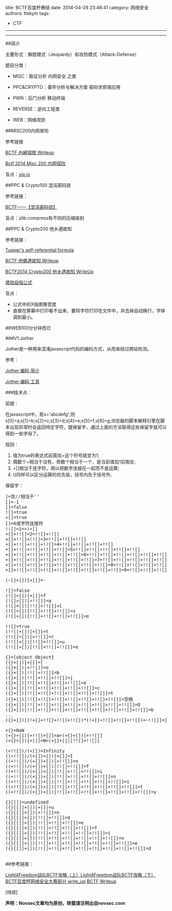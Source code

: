 title: BCTF百度杯赛结
date: 2014-04-28 23:46:41
category: 网络安全
authors: ttskym 
tags: 
 - CTF
---

-----------------------
##简介

主要形式：解题模式（Jeopardy）和攻防模式（Attack-Defense）

题目分类：

- MISC：取证分析  内网安全 之类

- PPC&CRYPTO：事件分析与解决方案  密码学原理应用 

- PWN：后门分析 移动终端

- REVERSE：逆向工程类

- WEB：网络攻防

<!--more-->

##MISC200内网冒险

参考链接

[BCTF 內網探險 Writeup](http://217.logdown.com/posts/184785-bctf-intranet-expedition-writeup)

[Bctf 2014 Misc 200 内网探险](http://blog.0ops.net/blog/2014/03/14/bctf-2014-misc-200-nei-wang-tan-xian/)

盲点：[xip.io](http://xip.io/)

##PPC & Crypto100 混沌密码锁

参考链接：

[BCTF——【混沌密码锁】](http://www.purpleroc.com/html/402693.html)

盲点：zlib.compress有不同的压缩级别

##PPC & Crypto200 他乡遇故知

参考链接：

[Tupper's self-referential formula](http://en.wikipedia.org/wiki/Tupper's_self-referential_formula)

[BCTF 他鄉遇故知 Writeup](http://217.logdown.com/posts/184768-bctf-reunited-writeup)

[BCTF2014 Crypto200 他乡遇故知 WriteUp](http://blue-whale.me/2014/03/bctf2014-crypto200-ta-xiang-yu-gu-zhi-writeup.html)

[塔珀自指公式](http://zh.wikipedia.org/wiki/%E5%A1%94%E7%8F%80%E8%87%AA%E6%8C%87%E5%85%AC%E5%BC%8F)

盲点：

- 公式中的X指图像宽度
- 直接在屏幕中打印看不出来，要将字符打印在文件中，并去掉自动换行，字体调到最小。

##WEB100分分钟而已

###V1:Jother

Jother是一种用来混淆javascript代码的编码方式，从而来绕过跨站检测。

参考：

[Jother 编码 简介](http://tmxk.org/thread-638-1-1.html)

[Jother 编码 工具](http://tmxk.org/jother/)

###技术点：

前提：

在javascript中，若s='abcdefg';则s[0]=a;s[1]=b;s[2]=c;s[3]=d;s[4]=e;s[5]=f;s[6]=g;浏览器的脚本解释引擎在脚本出现异常时会返回特定字符，既保留字，通过上面的方法取得这些保留字就可以得到一些字母了。

规则：

1. 值为true的表达式前面加+这个符号就变为1;
2. 偶数个~相当于没有，奇数个相当于一个，是当前值加1后取反;
3. +[]相当于连字符，用以把数字连接在一起而不是运算;
4. ()同样可以区分运算的优先级，括号内先于括号外;

保留字：

<pre>]=空//相当于''
[]=-1
[]=false
![]=true
+[]=true
[]=0或字符连接符
!![]=1=+!+[]
+[]+!![]=2=!![]+!![]
+[]+!![]+!![]=3=!![]+!![]+!![]
+[]+!![]+!![]+!![]=4=!![]+!![]+!![]+!![]
+[]+!![]+!![]+!![]+!![]=5=!![]+!![]+!![]+!![]+!![]
+[]+!![]+!![]+!![]+!![]+!![]=6=!![]+!![]+!![]+!![]+!![]+!![]
+[]+!![]+!![]+!![]+!![]+!![]+!![]=7=!![]+!![]+!![]+!![]+!![]+!![]+!![]
+[]+!![]+!![]+!![]+!![]+!![]+!![]+!![]=8=!![]+!![]+!![]+!![]+!![]+!![]+!![]+!![]
+[]+!![]+!![]+!![]+!![]+!![]+!![]+!![]+!![]=9=!![]+!![]+!![]+!![]+!![]+!![]+!![]+!!]+!![]

(~[]+[])[+[]]=-

![]=false
(![]+[])[+[]]=f
(![]+[])[+!![]]=a
(![]+[])[!![]+!![]]=l
(![]+[])[!![]+!![]+!![]]=s
(![]+[])[!![]+!![]+!![]+!![]]=e

!![]=true
(!![]+[])[+[]]=t
(!![]+[])[+!![]]=r
(!![]+[])[!![]+!![]]=u
(!![]+[])[!![]+!![]+!![]]=e

{}=[object Object]
({}+[])[+[]]=[
({}+[])[+!![]]=o
({}+[])[!![]+!![]]=b
({}+[])[!![]+!![]+!![]]=j
({}+[])[!![]+!![]+!![]+!![]]=e
({}+[])[!![]+!![]+!![]+!![]+!![]]=c
({}+[])[!![]+!![]+!![]+!![]+!![]+!![]]=t
({}+[])[!![]+!![]+!![]+!![]+!![]+!![]+!![]]=空格
({}+[])[!![]+!![]+!![]+!![]+!![]+!![]+!![]+!![]]=O
({}+[])[!![]+!![]+!![]+!![]+!![]+!![]+!![]+!![]+!![]]=b
...
({}+[])[(!+[]+!![]+!![]+!![])*(!+[]+!![]+!![]+!![])+~!![]]=]

+{}=NaN
(+{}+[])[+!![]+[]]=a=(+{}+[])[+!![]]
(+{}+[])[+[]]=N=(+{}+[])[!![]+!![]]

(+!![])/(+[])=Infinity
((+!![])/(+[])+[])[+[]]=I
((+!![])/(+[])+[])[+!![]]=n
((+!![])/(+[])+[])[!![]+!![]]=f
((+!![])/(+[])+[])[!![]+!![]+!![]]=i
((+!![])/(+[])+[])[!![]+!![]+!![]+!![]]=n
((+!![])/(+[])+[])[!![]+!![]+!![]+!![]+!![]]=i
((+!![])/(+[])+[])[!![]+!![]+!![]+!![]+!![]+!![]]=t
((+!![])/(+[])+[])[!![]+!![]+!![]+!![]+!![]+!![]+!![]]=y

{}[[]]=undefined
({}[[]]+[])[+[]]=u
({}[[]]+[])[+!![]]=n
({}[[]]+[])[!![]+!![]]=d
({}[[]]+[])[!![]+!![]+!![]]=e
({}[[]]+[])[!![]+!![]+!![]+!![]]=f
({}[[]]+[])[!![]+!![]+!![]+!![]+!![]]=i
({}[[]]+[])[!![]+!![]+!![]+!![]+!![]+!![]]=n
({}[[]]+[])[!![]+!![]+!![]+!![]+!![]+!![]+!![]]=e
({}[[]]+[])[!![]+!![]+!![]+!![]+!![]+!![]+!![]+!![]]=d

</pre>

##参考链接：

[​​Light4Freedom战队BCTF攻略（上）](http://www.freebuf.com/articles/web/29517.html)
[​​Light4Freedom战队BCTF攻略（下）](http://www.freebuf.com/articles/web/29899.html)
[BCTF百度杯网络安全大赛部分 write_up](http://www.freebuf.com/articles/others-articles/28403.html)
[BCTF Writeup](http://drops.wooyun.org/papers/1071)

[待续]

**声明：Novsec文章均为原创，转载请注明出自novsec.com**
